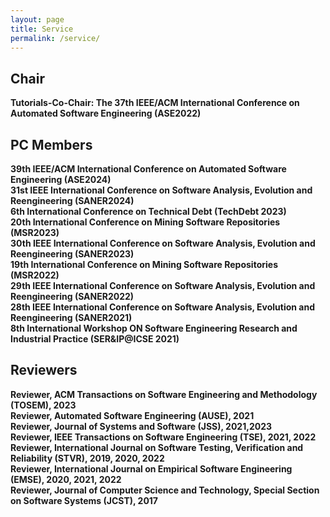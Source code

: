 ```yaml
---
layout: page
title: Service
permalink: /service/
---
```

Chair
--
**Tutorials-Co-Chair: The 37th IEEE/ACM International Conference on Automated Software Engineering (ASE2022)**<br/>


PC Members
--
**39th IEEE/ACM International Conference on Automated Software Engineering (ASE2024)**<br/>
**31st IEEE International Conference on Software Analysis, Evolution and Reengineering (SANER2024)**<br/>
**6th  International Conference on Technical Debt (TechDebt 2023)**<br/> 
**20th International Conference on Mining Software Repositories (MSR2023)**<br/>
**30th IEEE International Conference on Software Analysis, Evolution and Reengineering (SANER2023)**<br/>
**19th International Conference on Mining Software Repositories (MSR2022)**<br/>
**29th IEEE International Conference on Software Analysis, Evolution and Reengineering (SANER2022)**<br/>
**28th IEEE International Conference on Software Analysis, Evolution and Reengineering (SANER2021)**<br/>
**8th International Workshop ON Software Engineering Research and Industrial Practice (SER&IP@ICSE 2021)**<br/>


Reviewers
--
**Reviewer, ACM Transactions on Software Engineering and Methodology (TOSEM), 2023**<br/>
**Reviewer, Automated Software Engineering (AUSE), 2021**<br/>
**Reviewer, Journal of Systems and Software (JSS), 2021,2023**<br/>
**Reviewer, IEEE Transactions on Software Engineering (TSE), 2021, 2022**<br/>
**Reviewer, International Journal on Software Testing, Verification and Reliability (STVR), 2019, 2020, 2022**<br/>
**Reviewer, International Journal on Empirical Software Engineering (EMSE), 2020, 2021, 2022**<br/>
**Reviewer, Journal of Computer Science and Technology, Special Section on Software Systems (JCST), 2017**<br/>


